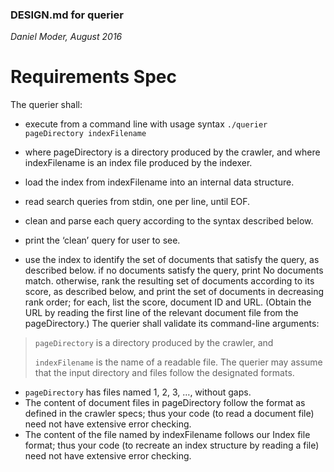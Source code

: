 ### DESIGN.md for querier
*Daniel Moder, August 2016*

# Requirements Spec

The querier shall:

- execute from a command line with usage syntax
`./querier pageDirectory indexFilename`
- where pageDirectory is a directory produced by the crawler, and
where indexFilename is an index file produced by the indexer.
- load the index from indexFilename into an internal data structure.

- read search queries from stdin, one per line, until EOF.
- clean and parse each query according to the syntax described below.
- print the ‘clean’ query for user to see.
- use the index to identify the set of documents that satisfy the query, as described below.
if no documents satisfy the query, print No documents match.
otherwise, rank the resulting set of documents according to its score, as described below, and print the set of documents in decreasing rank order; for each, list the score, document ID and URL. (Obtain the URL by reading the first line of the relevant document file from the pageDirectory.)
The querier shall validate its command-line arguments:

> `pageDirectory` is a directory produced by the crawler, and
> 
> `indexFilename` is the name of a readable file.
The querier may assume that the input directory and files follow the designated formats.

- `pageDirectory` has files named 1, 2, 3, …, without gaps.
- The content of document files in pageDirectory follow the format as defined in the crawler specs; thus your code (to read a document file) need not have extensive error checking.
- The content of the file named by indexFilename follows our Index file format; thus your code (to recreate an index structure by reading a file) need not have extensive error checking.